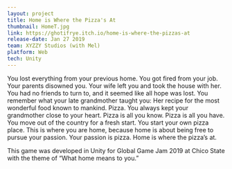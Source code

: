 ```yaml
---
layout: project
title: Home is Where the Pizza's At
thumbnail: HomeT.jpg
link: https://ghotifrye.itch.io/home-is-where-the-pizzas-at
release-date: Jan 27 2019
team: XYZZY Studios (with Mel)
platform: Web
tech: Unity
---
```


You lost everything from your previous home. You got fired from your job. Your parents disowned you. Your wife left you and took the house with her. You had no friends to turn to, and it seemed like all hope was lost. You remember what your late grandmother taught you: Her recipe for the most wonderful food known to mankind. Pizza. You always kept your grandmother close to your heart. Pizza is all you know. Pizza is all you have. You move out of the country for a fresh start. You start your own pizza place. This is where you are home, because home is about being free to pursue your passion. Your passion is pizza. Home is where the pizza’s at.

This game was developed in Unity for Global Game Jam 2019 at Chico State with the theme of “What home means to you.”